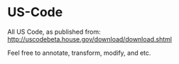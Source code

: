 US-Code
=======

All US Code, as published from: http://uscodebeta.house.gov/download/download.shtml

Feel free to annotate, transform, modify, and etc.